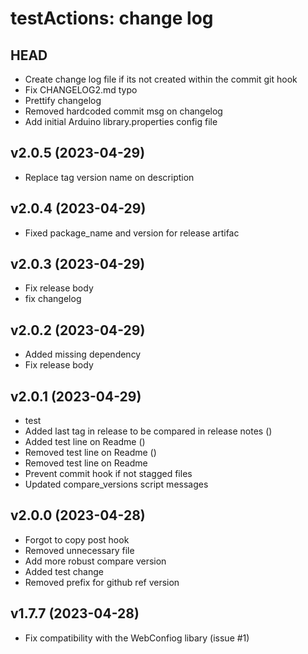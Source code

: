 testActions: change log
=======================

HEAD
----

* Create change log file if its not created within the commit git hook 
* Fix CHANGELOG2.md typo
* Prettify changelog
* Removed hardcoded commit msg on changelog
* Add initial Arduino library.properties config file

v2.0.5 (2023-04-29)
------

* Replace tag version name on description

v2.0.4 (2023-04-29)
------

* Fixed package_name and version for release artifac

v2.0.3 (2023-04-29)
------

* Fix release body
* fix changelog

v2.0.2 (2023-04-29)
------

* Added missing dependency
* Fix release body

v2.0.1 (2023-04-29)
------

* test
* Added last tag in release to be compared in release notes ()
* Added test line on Readme ()
* Removed test line on Readme ()
* Removed test line on Readme
* Prevent commit hook if not stagged files
* Updated compare_versions script messages

v2.0.0 (2023-04-28)
------

* Forgot to copy post hook
* Removed unnecessary file
* Add more robust compare version
* Added test change
* Removed prefix for github ref version

v1.7.7 (2023-04-28)
------

* Fix compatibility with the WebConfiog libary (issue #1)
